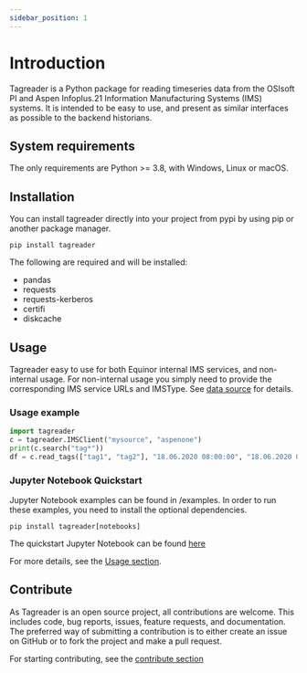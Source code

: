 ```yaml
---
sidebar_position: 1
---
```

# Introduction

Tagreader is a Python package for reading timeseries data from the OSIsoft PI and Aspen Infoplus.21
Information Manufacturing Systems (IMS) systems. It is intended to be easy to use, and present as similar interfaces
as possible to the backend historians.

## System requirements
The only requirements are Python >= 3.8, with Windows, Linux or macOS.

## Installation
You can install tagreader directly into your project from pypi by using pip
or another package manager.

```shell"
pip install tagreader
```

The following are required and will be installed:

* pandas
* requests
* requests-kerberos
* certifi
* diskcache

## Usage
Tagreader easy to use for both Equinor internal IMS services, and non-internal usage. For non-internal usage
you simply need to provide the corresponding IMS service URLs and IMSType. See [data source](usage/data-source.md) for details.

### Usage example
```python
import tagreader
c = tagreader.IMSClient("mysource", "aspenone")
print(c.search("tag*"))
df = c.read_tags(["tag1", "tag2"], "18.06.2020 08:00:00", "18.06.2020 09:00:00", 60)
```

### Jupyter Notebook Quickstart
Jupyter Notebook examples can be found in /examples. In order to run these examples, you need to install the
optional dependencies.

```shell
pip install tagreader[notebooks]
```

The quickstart Jupyter Notebook can be found [here](https://github.com/equinor/tagreader-python/blob/main/examples/quickstart.ipynb)

For more details, see the [Usage section](/docs/about/usage/basic-usage).

## Contribute
As Tagreader is an open source project, all contributions are welcome. This includes code, bug reports, issues,
feature requests, and documentation. The preferred way of submitting a contribution is to either create an issue on
GitHub or to fork the project and make a pull request.

For starting contributing, see the [contribute section](../contribute/how-to-start-contributing.md)

